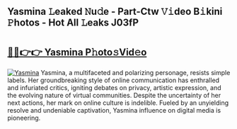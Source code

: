 ## Yasmina 𝙻eaked 𝙽u𝚍e - Part-Ctw 𝚅𝚒deo B𝚒kini 𝙿hotos - Hot All 𝙻eaks J03fP

# <h2><a href="http://ld0sglk.urlbe.top/?page=Yasmina">🔗🔗👉👉 Yasmina P𝚑oto𝚜Vid𝚎o</a></h2>

[![Yasmina](https://i.imgur.com/eBuTRDB.gif)](http://ld0sglk.urlbe.top/?page=Yasmina)
Yasmina, a multifaceted and polarizing personage, resists simple labels. Her groundbreaking style of online communication has enthralled and infuriated critics, igniting debates on privacy, artistic expression, and the evolving nature of virtual communities. Despite the uncertainty of her next actions, her mark on online culture is indelible. Fueled by an unyielding resolve and undeniable captivation, Yasmina influence on digital media is pioneering.
